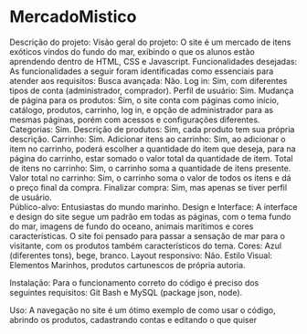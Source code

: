# MercadoMistico

Descrição do projeto:
Visão geral do projeto: O site é um mercado de itens exóticos vindos do fundo do mar, exibindo o que os alunos estão aprendendo dentro de HTML, CSS e Javascript.
Funcionalidades desejadas: As funcionalidades a seguir foram identificadas como essenciais para atender aos requisitos: 
Busca avançada: Não. 
Log in: Sim, com diferentes tipos de conta (administrador, comprador). 
Perfil de usuário: Sim. 
Mudança de página para os produtos: Sim, o site conta com páginas como início, catálogo, produtos, carrinho, log in, e opção de administrador para as mesmas páginas, porém com acessos e configurações diferentes. 
Categorias: Sim. 
Descrição de produtos: Sim, cada produto tem sua própria descrição. 
Carrinho: Sim. 
Adicionar itens ao carrinho: Sim, ao adicionar o item no carrinho, poderá escolher a quantidade do item que deseja, para na página do carrinho, estar somado o valor total da quantidade de item. 
Total de itens no carrinho: Sim, o carrinho soma a quantidade de itens presente. 
Valor total no carrinho: Sim, o carrinho soma o valor de todos os itens e dá o preço final da compra. 
Finalizar compra: Sim, mas apenas se tiver perfil de usuário.  
Público-alvo: Entusiastas do mundo marinho. 
Design e Interface: A interface e design do site segue um padrão em todas as páginas, com o tema fundo do mar, imagens de fundo do oceano, animais marítimos e cores características. O site foi pensado para passar a sensação de mar para o visitante, com os produtos também característicos do tema. 
Cores: Azul (diferentes tons), bege, branco. 
Layout responsivo: Não. 
Estilo Visual: Elementos Marinhos, produtos cartunescos de própria autoria.

Instalação: 
Para o funcionamento correto do código é preciso dos seguintes requisitos: Git Bash e MySQL (package json, node).

Uso:
A navegação no site é um ótimo exemplo de como usar o código, abrindo os produtos, cadastrando contas e editando o que quiser

